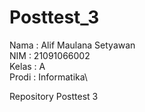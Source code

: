 # Posttest_3

Nama  : Alif Maulana Setyawan\
NIM   : 21091066002\
Kelas : A\
Prodi : Informatika\

Repository Posttest 3
